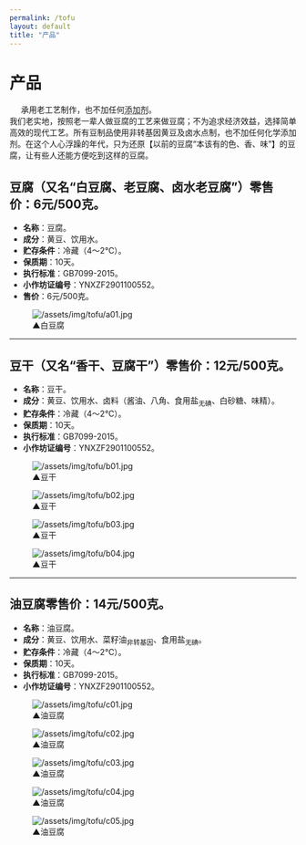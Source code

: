 ```yaml
---
permalink: /tofu
layout: default
title: "产品"
---
```


# 产品

<div class="balloon">
  <div class="bolloon-header">
    <img class="balloon-icon" src="https://cdn.jsdelivr.net/gh/budaipro/assets@latest/img/ico/bulb_16.png" width="16" height="16">
    <span class="balloon-title">承用老工艺制作，也不加任何<abbr title="常用豆制品添加剂：消泡剂、增白剂、固水剂、增筋剂、膨松剂、起泡剂等，以及防腐剂。">添加剂</abbr>。</span>
  </div>
  <div>我们老实地，按照老一辈人做豆腐的工艺来做豆腐；不为追求经济效益，选择简单高效的现代工艺。所有豆制品使用非转基因黄豆及卤水点制，也不加任何化学添加剂。在这个人心浮躁的年代，只为还原【以前的豆腐“本该有的色、香、味”】的豆腐，让有些人还能方便吃到这样的豆腐。</div>
</div>

<h2>豆腐（又名“白豆腐、老豆腐、卤水老豆腐”）<span class="text-warning">零售价：6元/500克。</span></h2>
<ul>
  <li><b>名称</b>：豆腐。</li>
  <li><b>成分</b>：黄豆、饮用水。</li>
  <li><b>贮存条件</b>：冷藏（4～2℃）。</li>
  <li><b>保质期</b>：10天。</li>
  <li><b>执行标准</b>：GB7099-2015。</li>
  <li><b>小作坊证编号</b>：YNXZF2901100552。</li>
  <li><b>售价</b>：6元/500克。</li>
</ul>
<div class="flex-figure">
  <figure class="figure">
    <img src="https://cdn.jsdelivr.net/gh/budaipro/assets@latest/img/tofu/a01.jpg" alt="/assets/img/tofu/a01.jpg">
    <figcaption>▲白豆腐</figcaption>
  </figure>
</div>

<hr>

<h2>豆干（又名“香干、豆腐干”）<span class="text-warning">零售价：12元/500克。</span></h2>
<ul>
  <li><b>名称</b>：豆干。</li>
  <li><b>成分</b>：黄豆、饮用水、卤料（酱油、八角、食用盐<sub>无碘</sub>、白砂糖、味精）。</li>
  <li><b>贮存条件</b>：冷藏（4～2℃）。</li>
  <li><b>保质期</b>：10天。</li>
  <li><b>执行标准</b>：GB7099-2015。</li>
  <li><b>小作坊证编号</b>：YNXZF2901100552。</li>
</ul>
<div class="flex-figure">
  <figure class="figure">
    <img src="https://cdn.jsdelivr.net/gh/budaipro/assets@latest/img/tofu/b01.jpg" alt="/assets/img/tofu/b01.jpg">
    <figcaption>▲豆干</figcaption>
  </figure>
  <figure class="figure">
    <img src="https://cdn.jsdelivr.net/gh/budaipro/assets@latest/img/tofu/b02.jpg" alt="/assets/img/tofu/b02.jpg">
    <figcaption>▲豆干</figcaption>
  </figure>
  <figure class="figure">
    <img src="https://cdn.jsdelivr.net/gh/budaipro/assets@latest/img/tofu/b03.jpg" alt="/assets/img/tofu/b03.jpg">
    <figcaption>▲豆干</figcaption>
  </figure>
  <figure class="figure">
    <img src="https://cdn.jsdelivr.net/gh/budaipro/assets@latest/img/tofu/b04.jpg" alt="/assets/img/tofu/b04.jpg">
    <figcaption>▲豆干</figcaption>
  </figure>
</div>

<hr>

<h2>油豆腐<span class="text-warning">零售价：14元/500克。</span></h2>
<ul>
  <li><b>名称</b>：油豆腐。</li>
  <li><b>成分</b>：黄豆、饮用水、菜籽油<sub>非转基因</sub>、食用盐<sub>无碘</sub>。</li>
  <li><b>贮存条件</b>：冷藏（4～2℃）。</li>
  <li><b>保质期</b>：10天。</li>
  <li><b>执行标准</b>：GB7099-2015。</li>
  <li><b>小作坊证编号</b>：YNXZF2901100552。</li>
</ul>
<div class="flex-figure">
  <figure class="figure">
    <img src="https://cdn.jsdelivr.net/gh/budaipro/assets@latest/img/tofu/c01.jpg" alt="/assets/img/tofu/c01.jpg">
    <figcaption>▲油豆腐</figcaption>
  </figure>
  <figure class="figure">
    <img src="https://cdn.jsdelivr.net/gh/budaipro/assets@latest/img/tofu/c02.jpg" alt="/assets/img/tofu/c02.jpg">
    <figcaption>▲油豆腐</figcaption>
  </figure>
  <figure class="figure">
    <img src="https://cdn.jsdelivr.net/gh/budaipro/assets@latest/img/tofu/c03.jpg" alt="/assets/img/tofu/c03.jpg">
    <figcaption>▲油豆腐</figcaption>
  </figure>
  <figure class="figure">
    <img src="https://cdn.jsdelivr.net/gh/budaipro/assets@latest/img/tofu/c04.jpg" alt="/assets/img/tofu/c04.jpg">
    <figcaption>▲油豆腐</figcaption>
  </figure>
  <figure class="figure">
    <img src="https://cdn.jsdelivr.net/gh/budaipro/assets@latest/img/tofu/c05.jpg" alt="/assets/img/tofu/c05.jpg">
    <figcaption>▲油豆腐</figcaption>
  </figure>
</div>

